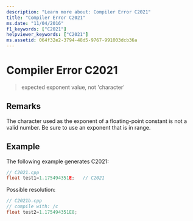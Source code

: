 ```yaml
---
description: "Learn more about: Compiler Error C2021"
title: "Compiler Error C2021"
ms.date: "11/04/2016"
f1_keywords: ["C2021"]
helpviewer_keywords: ["C2021"]
ms.assetid: 064f32e2-3794-48d5-9767-991003dcb36a
---
```

# Compiler Error C2021

> expected exponent value, not 'character'

## Remarks

The character used as the exponent of a floating-point constant is not a valid number. Be sure to use an exponent that is in range.

## Example

The following example generates C2021:

```cpp
// C2021.cpp
float test1=1.175494351E;   // C2021
```

Possible resolution:

```cpp
// C2021b.cpp
// compile with: /c
float test2=1.175494351E8;
```

